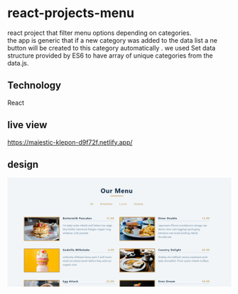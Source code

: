 # react-projects-menu
react project that filter menu options depending on categories.  
the app is generic that if a new category was added to the data list 
a ne button will be created to this category automatically .
we used Set data structure provided by ES6 to have array of unique 
categories from the data.js.

## Technology
React

## live view
https://majestic-klepon-d9f72f.netlify.app/


## design
![Design preview for the laptop](./screenshots/one.png)

